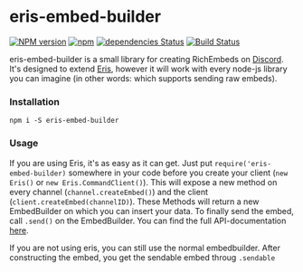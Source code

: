# eris-embed-builder

[![NPM version](https://img.shields.io/npm/v/eris-embed-builder.svg?style=flat-square)](https://npmjs.com/package/eris-embed-builder) [![npm](https://img.shields.io/npm/l/eris-embed-builder.svg?style=flat-square)]() [![dependencies Status](https://david-dm.org/Fuechschen/eris-embed-builder/status.svg?style=flat-square)](https://david-dm.org/Fuechschen/eris-embed-builder) [![Build Status](https://img.shields.io/travis/Fuechschen/eris-embed-builder/master.svg?style=flat-square)](https://travis-ci.org/Fuechschen/eris-embed-builder)

eris-embed-builder is a small library for creating RichEmbeds on [Discord](https://discordapp.com). It's designed to extend [Eris](https://abal.moe/Eris), however it will work with every node-js library you can imagine (in other words: which supports sending raw embeds).

### Installation

`npm i -S eris-embed-builder`

### Usage

If you are using Eris, it's as easy as it can get. Just put `require('eris-embed-builder)` somewhere in your code before you create your client (`new Eris()` or `new Eris.CommandClient()`).
This will expose a new method on every channel (`channel.createEmbed()`) and the client (`client.createEmbed(channelID)`). These Methods will return a new EmbedBuilder on which you can insert your data. To finally send the embed, call `.send()` on the EmbedBuilder.
You can find the full API-documentation [here](api.md).

If you are not using eris, you can still use the normal embedbuilder. After constructing the embed, you get the sendable embed throug `.sendable`